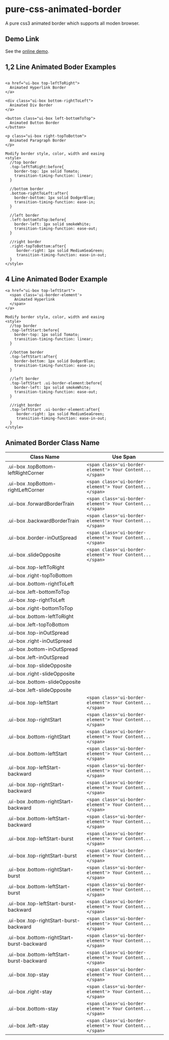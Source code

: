 # pure-css-animated-border

A pure css3 animated border which supports all moden browser.

## Demo Link

See the [online demo](https://code-fx.github.io/Pure-CSS3-Animated-Border/).

## 1,2 Line Animated Boder Examples

```

<a href="ui-box top-leftToRight">
  Animated Hyperlink Border
</a>

<div class="ui-box bottom-rightToLeft">
  Animated Div Border
</a>

<button class="ui-box left-bottomToTop">
  Animated Button Border
</button>

<p class="ui-box right-topToBottom">
  Animated Paragraph Border
</p>

```

```
Modify border style, color, width and easing
<style>
  //top border
  .top-leftToRight:before{
    border-top: 1px solid Tomato;
    transition-timing-function: linear;
  }

  //bottom border
  .bottom-rightToLeft:after{
    border-bottom: 1px solid DodgerBlue;
    transition-timing-function: ease-in;
  }

  //left border
  .left-bottomToTop:before{
    border-left: 1px solid smokeWhite;
    transition-timing-function: ease-out;
  }

  //right border
  .right-topToBottom:after{
     border-right: 1px solid MediumSeaGreen;
     transition-timing-function: ease-in-out;
  }
</style>
```


## 4 Line Animated Boder Example
```
<a href="ui-box top-leftStart">
  <span class='ui-border-element'>
    Animated Hyperlink
  </span>
</a>
```

```
Modify border style, color, width and easing
<style>
  //top border
  .top-leftStart:before{
    border-top: 1px solid Tomato;
    transition-timing-function: linear;
  }

  //bottom border
  .top-leftStart:after{
    border-bottom: 1px solid DodgerBlue;
    transition-timing-function: ease-in;
  }

  //left border
  .top-leftStart .ui-border-element:before{
    border-left: 1px solid smokeWhite;
    transition-timing-function: ease-out;
  }

  //right border
  .top-leftStart .ui-border-element:after{
     border-right: 1px solid MediumSeaGreen;
     transition-timing-function: ease-in-out;
  }
</style>
```

## Animated Border Class Name

| Class Name       | Use Span |
| ---------------- |-------------|
| .ui-box .topBottom-leftRightCorner     | ```<span class='ui-border-element'> Your Content... </span>``` |
| .ui-box .topBottom-rightLeftCorner      |  ```<span class='ui-border-element'> Your Content... </span>```  |
| .ui-box .forwardBorderTrain | ```<span class='ui-border-element'> Your Content... </span>``` |
| .ui-box .backwardBorderTrain | ```<span class='ui-border-element'> Your Content... </span>``` |
| .ui-box .border-inOutSpread | ```<span class='ui-border-element'> Your Content... </span>``` |
| .ui-box .slideOpposite | ```<span class='ui-border-element'> Your Content... </span>``` |
| .ui-box .top-leftToRight |  |
| .ui-box .right-topToBottom |  |
| .ui-box .bottom-rightToLeft |  |
| .ui-box .left-bottomToTop |  |
| .ui-box .top-rightToLeft |  |
| .ui-box .right-bottomToTop |  |
| .ui-box .bottom-leftToRight |  |
| .ui-box .left-topToBottom |  |
| .ui-box .top-inOutSpread |  |
| .ui-box .right-inOutSpread |  |
| .ui-box .bottom-inOutSpread |  |
| .ui-box .left-inOutSpread |  |
| .ui-box .top-slideOpposite |  |
| .ui-box .right-slideOpposite |  |
| .ui-box .bottom-slideOpposite |  |
| .ui-box .left-slideOpposite |  |
| .ui-box .top-leftStart | ```<span class='ui-border-element'> Your Content... </span>``` |
| .ui-box .top-rightStart | ```<span class='ui-border-element'> Your Content... </span>``` |
| .ui-box .bottom-rightStart | ```<span class='ui-border-element'> Your Content... </span>``` |
| .ui-box .bottom-leftStart | ```<span class='ui-border-element'> Your Content... </span>``` |
| .ui-box .top-leftStart-backward | ```<span class='ui-border-element'> Your Content... </span>``` |
| .ui-box .top-rightStart-backward | ```<span class='ui-border-element'> Your Content... </span>``` |
| .ui-box .bottom-rightStart-backward | ```<span class='ui-border-element'> Your Content... </span>``` |
| .ui-box .bottom-leftStart-backward | ```<span class='ui-border-element'> Your Content... </span>``` |
| .ui-box .top-leftStart-burst | ```<span class='ui-border-element'> Your Content... </span>``` |
| .ui-box .top-rightStart-burst | ```<span class='ui-border-element'> Your Content... </span>``` |
| .ui-box .bottom-rightStart-burst | ```<span class='ui-border-element'> Your Content... </span>``` |
| .ui-box .bottom-leftStart-burst | ```<span class='ui-border-element'> Your Content... </span>``` |
| .ui-box .top-leftStart-burst-backward | ```<span class='ui-border-element'> Your Content... </span>``` |
| .ui-box .top-rightStart-burst-backward | ```<span class='ui-border-element'> Your Content... </span>``` |
| .ui-box .bottom-rightStart-burst-backward | ```<span class='ui-border-element'> Your Content... </span>``` |
| .ui-box .bottom-leftStart-burst-backward | ```<span class='ui-border-element'> Your Content... </span>``` |
| .ui-box .top-stay | ```<span class='ui-border-element'> Your Content... </span>``` |
| .ui-box .right-stay | ```<span class='ui-border-element'> Your Content... </span>``` |
| .ui-box .bottom-stay | ```<span class='ui-border-element'> Your Content... </span>``` |
| .ui-box .left-stay | ```<span class='ui-border-element'> Your Content... </span>``` |
